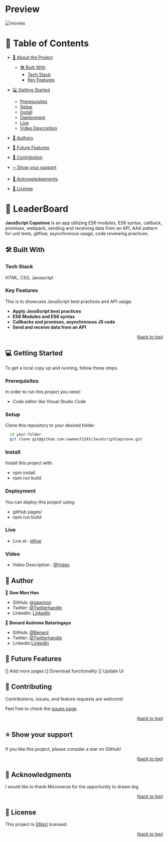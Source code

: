 <a name="readme-top"></a>

# Preview 

![movies](https://user-images.githubusercontent.com/102650102/227714323-b0eb14f8-a659-4150-aa63-afca5d0607bc.jpg)


# 📗 Table of Contents

- [📖 About the Project](#about-project)

  - [🛠 Built With](#built-with)
    - [Tech Stack](#tech-stack)
    - [Key Features](#key-features)
- [💻 Getting Started](#getting-started)
  
  - [Prerequisites](#prerequisites)
  - [Setup](#setup)
  - [Install](#install)
  - [Deployment](#deployment)
  - [Live](#live) 
  - [Video Description](#video)
  
- [👥 Authors](#authors)
- [🔭 Future Features](#features)
- [🤝 Contribution](#contributing)
- [⭐️ Show your support](#support)
- [🙏 Acknowledgements](#acknowledgements)
- [📝 License](#license)

<!-- PROJECT DESCRIPTION -->

# 📖 LeaderBoard <a name="about-project"></a>

**JavaScript Capstone** is an app utilizing ES6 modules, ES6 syntax, callback, promises, webpack, sending and receiving data from an API, AAA pattern for unit tests, gitflow, asynchronous usage, code reviewing practices.

## 🛠 Built With <a name="built-with"></a>

### Tech Stack

<a name="built-with">HTML,</a>
<a name="tech-stack">CSS,</a>
<a name="tech-stack">Javascript</a>

<!-- Features -->

### Key Features <a name="key-features"></a>

This is to showcase JavaScript best practices and API usage.

- **Apply JavaScript best practices**
- **ES6 Modules and ES6 syntax**
- **Callbacks and promises, asynchronous JS code**
- **Send and receive data from an API**

<p align="right">(<a href="#readme-top">back to top</a>)</p>

<!-- GETTING STARTED -->

## 💻 Getting Started <a name="getting-started"></a>

To get a local copy up and running, follow these steps.

### Prerequisites

In order to run this project you need:

- Code editor like Visual Studio Code

### Setup

Clone this repository to your desired folder:

```sh
  cd your-folder
  git clone git@github.com:sawmon71293/JavaScriptCapstone.git
```

### Install

Install this project with:

- npm install
- npm run build

### Deployment

You can deploy this project using:

- gitHub pages/
- npm run build

### Live
- Live at : [@live](https://sawmon71293.github.io/JavaScriptCapstone/)

### Video
- Video Description : [@Video](https://drive.google.com/file/d/1OKLjhWe-VZ22WEt02plh9VgG_t6AvtAz/view?usp=share_link)

<!-- AUTHORS -->

## 👥 Author <a name="authors"></a>

👤 **Saw Mon Han**

- GitHub: [@sawmon](https://github.com/sawmon71293/)
- Twitter: [@Twitterhandle](https://twitter.com/sawmon34268255)
- LinkedIn: [LinkedIn](https://www.linkedin.com/in/saw-mon-han/)

👤 **Benard Asiimwe Bataringaya**

- GitHub: [@Benard](https://github.com/King-Benx)
- Twitter: [@Twitterhandle](https://twitter.com/bataringaya_ben)
- LinkedIn:[LinkedIn](https://www.linkedin.com/in/benard-asiimwe-bataringaya-4b673672/)

## 🔭 Future Features <a name="features"></a>
 [] Add more pages
 [] Download functionality
 [] Update UI 

<!-- CONTRIBUTING -->

## 🤝 Contributing <a name="contributing"></a>

Contributions, issues, and feature requests are welcome!

Feel free to check the [issues page](../../issues/).

<p align="right">(<a href="#readme-top">back to top</a>)</p>

<!-- SUPPORT -->

## ⭐️ Show your support <a name="support"></a>

If you like this project, please consider a star on GitHub!

<p align="right">(<a href="#readme-top">back to top</a>)</p>

<!-- ACKNOWLEDGEMENTS -->

## 🙏 Acknowledgments <a name="acknowledgements"></a>

I would like to thank Microverse for the opportunity to dream big.

<p align="right">(<a href="#readme-top">back to top</a>)</p>

<!-- LICENSE -->

## 📝 License <a name="license"></a>

This project is [GNsU](./LICENSE) licensed.

<p align="right">(<a href="#readme-top">back to top</a>)</p>
